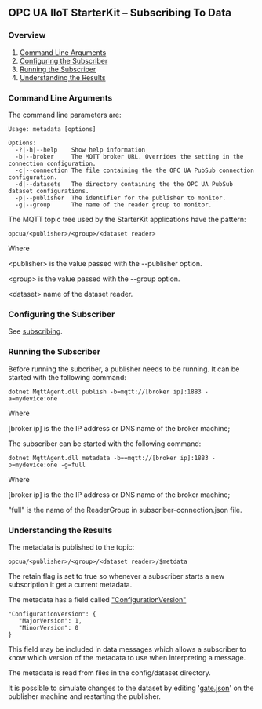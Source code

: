 ## OPC UA IIoT StarterKit – Subscribing To Data
### Overview

1. [Command Line Arguments](#1)
2. [Configuring the Subscriber](#2)
3. [Running the Subscriber](#3)
4. [Understanding the Results](#4)

### <a name='1'>Command Line Arguments

The command line parameters are:
```
Usage: metadata [options]

Options:
  -?|-h|--help    Show help information
  -b|--broker     The MQTT broker URL. Overrides the setting in the connection configuration.
  -c|--connection The file containing the the OPC UA PubSub connection configuration.
  -d|--datasets   The directory containing the the OPC UA PubSub dataset configurations.
  -p|--publisher  The identifier for the publisher to monitor.
  -g|--group      The name of the reader group to monitor.
```
The MQTT topic tree used by the StarterKit applications have the pattern:
```
opcua/<publisher>/<group>/<dataset reader>
```
Where 

&lt;publisher&gt; is the value passed with the --publisher option. 

&lt;group&gt; is the value passed with the --group option. 

&lt;dataset&gt; name of the dataset reader. 

### <a name='2'>Configuring the Subscriber

See [subscribing](../subscribing/#2).

### <a name='3'>Running the Subscriber

Before running the subcriber, a publisher needs to be running. It can be started with the following command:
```
dotnet MqttAgent.dll publish -b=mqtt://[broker ip]:1883 -a=mydevice:one
```
Where 

[broker ip] is the the IP address or DNS name of the broker machine; 

The subscriber can be started with the following command:
```
dotnet MqttAgent.dll metadata -b==mqtt://[broker ip]:1883 -p=mydevice:one -g=full
```
Where 

[broker ip] is the the IP address or DNS name of the broker machine; 

"full" is the name of the ReaderGroup in subscriber-connection.json file. 

### <a name='4'>Understanding the Results
The metadata is published to the topic:
```
opcua/<publisher>/<group>/<dataset reader>/$metdata
```
The retain flag is set to true so whenever a subscriber starts a new subscription it get a current metadata. 

The metadata has a field called ["ConfigurationVersion"](https://reference.opcfoundation.org/v104/Core/docs/Part14/6.2.2/#6.2.2.1.5) 
```
"ConfigurationVersion": {
   "MajorVersion": 1,
   "MinorVersion": 0
}
```
This field may be included in data messages which allows a subscriber to know which version of the metadata to use when interpreting a message. 

The metadata is read from files in the config/dataset directory. 

It is possible to simulate changes to the dataset by editing '[gate.json](https://github.com/OPCF-Members/UA-IIoT-StarterKit/blob/master/MqttAgent/config/datasets/gate.json)' on the publisher machine and restarting the publisher. 
